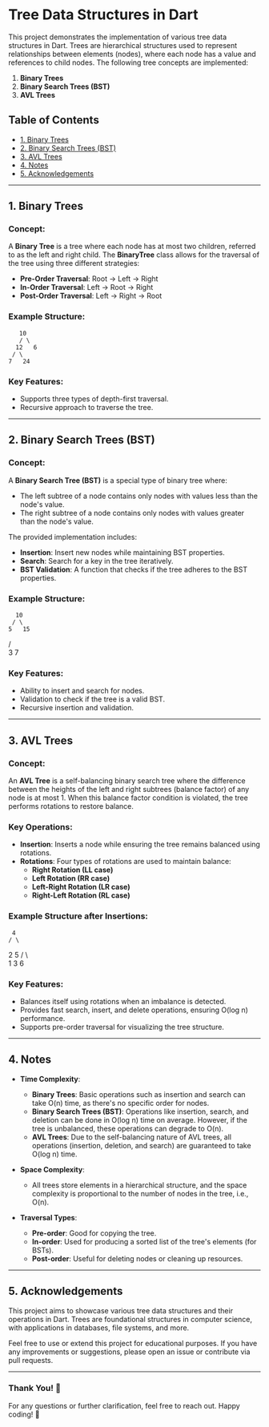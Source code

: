 # Tree Data Structures in Dart

This project demonstrates the implementation of various tree data structures in Dart. Trees are hierarchical structures used to represent relationships between elements (nodes), where each node has a value and references to child nodes. The following tree concepts are implemented:

1. **Binary Trees**
2. **Binary Search Trees (BST)**
3. **AVL Trees**

## Table of Contents
- [1. Binary Trees](#1-binary-trees)
- [2. Binary Search Trees (BST)](#2-binary-search-trees-bst)
- [3. AVL Trees](#3-avl-trees)
- [4. Notes](#4-notes)
- [5. Acknowledgements](#5-acknowledgements)

---

## 1. Binary Trees

### Concept:
A **Binary Tree** is a tree where each node has at most two children, referred to as the left and right child. The **BinaryTree** class allows for the traversal of the tree using three different strategies:
- **Pre-Order Traversal**: Root -> Left -> Right
- **In-Order Traversal**: Left -> Root -> Right
- **Post-Order Traversal**: Left -> Right -> Root

### Example Structure:
       10
       / \
      12   6
     / \
    7   24 

### Key Features:
- Supports three types of depth-first traversal.
- Recursive approach to traverse the tree.

---

## 2. Binary Search Trees (BST)

### Concept:
A **Binary Search Tree (BST)** is a special type of binary tree where:
- The left subtree of a node contains only nodes with values less than the node's value.
- The right subtree of a node contains only nodes with values greater than the node's value.

The provided implementation includes:
- **Insertion**: Insert new nodes while maintaining BST properties.
- **Search**: Search for a key in the tree iteratively.
- **BST Validation**: A function that checks if the tree adheres to the BST properties.

### Example Structure:
      10
     / \
    5   15
   / \
  3   7


### Key Features:
- Ability to insert and search for nodes.
- Validation to check if the tree is a valid BST.
- Recursive insertion and validation.

---

## 3. AVL Trees

### Concept:
An **AVL Tree** is a self-balancing binary search tree where the difference between the heights of the left and right subtrees (balance factor) of any node is at most 1. When this balance factor condition is violated, the tree performs rotations to restore balance.

### Key Operations:
- **Insertion**: Inserts a node while ensuring the tree remains balanced using rotations.
- **Rotations**: Four types of rotations are used to maintain balance:
  - **Right Rotation (LL case)**
  - **Left Rotation (RR case)**
  - **Left-Right Rotation (LR case)**
  - **Right-Left Rotation (RL case)**

### Example Structure after Insertions:
     4
    / \
   2   5
  / \   \
 1   3   6

 
### Key Features:
- Balances itself using rotations when an imbalance is detected.
- Provides fast search, insert, and delete operations, ensuring O(log n) performance.
- Supports pre-order traversal for visualizing the tree structure.

---

## 4. Notes

- **Time Complexity**:
  - **Binary Trees**: Basic operations such as insertion and search can take O(n) time, as there's no specific order for nodes.
  - **Binary Search Trees (BST)**: Operations like insertion, search, and deletion can be done in O(log n) time on average. However, if the tree is unbalanced, these operations can degrade to O(n).
  - **AVL Trees**: Due to the self-balancing nature of AVL trees, all operations (insertion, deletion, and search) are guaranteed to take O(log n) time.

- **Space Complexity**: 
  - All trees store elements in a hierarchical structure, and the space complexity is proportional to the number of nodes in the tree, i.e., O(n).

- **Traversal Types**:
  - **Pre-order**: Good for copying the tree.
  - **In-order**: Used for producing a sorted list of the tree's elements (for BSTs).
  - **Post-order**: Useful for deleting nodes or cleaning up resources.

---

## 5. Acknowledgements

This project aims to showcase various tree data structures and their operations in Dart. Trees are foundational structures in computer science, with applications in databases, file systems, and more.

Feel free to use or extend this project for educational purposes. If you have any improvements or suggestions, please open an issue or contribute via pull requests.

---

### Thank You! 🙏

For any questions or further clarification, feel free to reach out. Happy coding! 🚀


    
